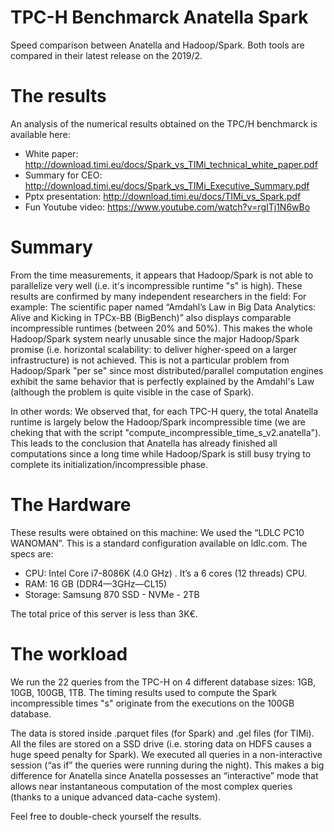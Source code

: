 TPC-H Benchmarck Anatella Spark
===============================
Speed comparison between Anatella and Hadoop/Spark.
Both tools are compared in their latest release on the 2019/2.

The results
===========
An analysis of the numerical results obtained on the TPC/H benchmarck is available here:
* White paper:         http://download.timi.eu/docs/Spark_vs_TIMi_technical_white_paper.pdf
* Summary for CEO:     http://download.timi.eu/docs/Spark_vs_TIMi_Executive_Summary.pdf
* Pptx presentation:   http://download.timi.eu/docs/TIMi_vs_Spark.pdf
* Fun Youtube video:   https://www.youtube.com/watch?v=rgITj1N6wBo

Summary
=======
From the time measurements, it appears that Hadoop/Spark is not able to parallelize very well (i.e. it's incompressible runtime "s" is high). These results are confirmed by many independent researchers in the field: For example: The scientific paper named “Amdahl’s Law in Big Data Analytics: Alive and Kicking in TPCx-BB (BigBench)” also displays comparable incompressible runtimes (between 20% and 50%). This makes the whole Hadoop/Spark system nearly unusable since the major Hadoop/Spark promise (i.e. horizontal scalability: to deliver higher-speed on a larger infrastructure) is not achieved. This is not a particular problem from Hadoop/Spark "per se" since most distributed/parallel computation engines exhibit the same behavior that is perfectly explained by the Amdahl's Law (although the problem is quite visible in the case of Spark).

In other words: We observed that, for each TPC-H query, the total Anatella runtime is largely below the Hadoop/Spark incompressible time (we are cheking that with the script "compute_incompressible_time_s_v2.anatella"). This leads to the conclusion that Anatella has already finished all computations since a long time while Hadoop/Spark is still busy trying to complete its initialization/incompressible phase. 

The Hardware
============
These results were obtained on this machine: We used the “LDLC PC10 WANOMAN”. 
This is a standard configuration available on ldlc.com. The specs are:
* CPU: Intel Core i7-8086K (4.0 GHz) . It’s a 6 cores (12 threads) CPU.
* RAM: 16 GB (DDR4—3GHz—CL15)
* Storage: Samsung 870 SSD - NVMe - 2TB

The total price of this server is less than 3K€. 

The workload
============
We run the 22 queries from the TPC-H on 4 different database sizes: 1GB, 10GB, 100GB, 1TB.
The timing results used to compute the Spark incompressible times "s" originate from the executions on the 100GB database.

The data is stored inside .parquet files (for Spark) and .gel files (for TIMi). All the files are stored on a SSD drive (i.e. storing data on HDFS causes a huge speed penalty for Spark). We executed all queries in a non-interactive session (“as if” the queries were running during the night). This makes a big difference for Anatella since Anatella possesses an “interactive” mode that allows near instantaneous computation of the most complex queries (thanks to a unique advanced data-cache system).

Feel free to double-check yourself the results.



